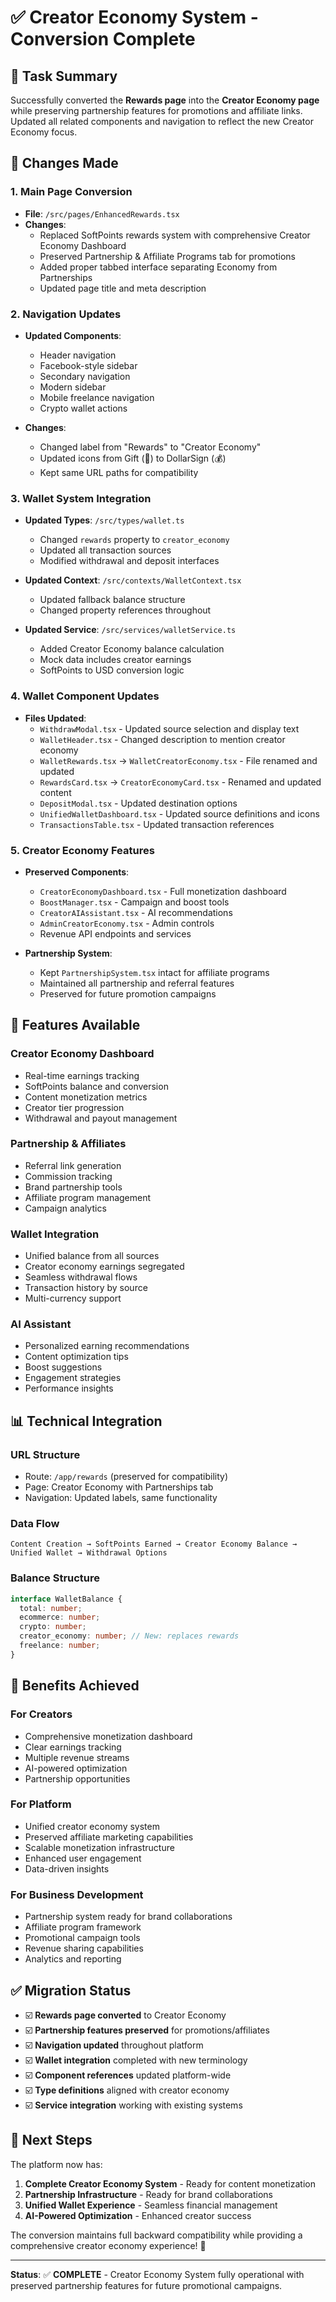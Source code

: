 # ✅ Creator Economy System - Conversion Complete

## 🎯 Task Summary

Successfully converted the **Rewards page** into the **Creator Economy page** while preserving partnership features for promotions and affiliate links. Updated all related components and navigation to reflect the new Creator Economy focus.

## 🔄 Changes Made

### 1. **Main Page Conversion**

- **File**: `/src/pages/EnhancedRewards.tsx`
- **Changes**:
  - Replaced SoftPoints rewards system with comprehensive Creator Economy Dashboard
  - Preserved Partnership & Affiliate Programs tab for promotions
  - Added proper tabbed interface separating Economy from Partnerships
  - Updated page title and meta description

### 2. **Navigation Updates**

- **Updated Components**:
  - Header navigation
  - Facebook-style sidebar
  - Secondary navigation
  - Modern sidebar
  - Mobile freelance navigation
  - Crypto wallet actions

- **Changes**:
  - Changed label from "Rewards" to "Creator Economy"
  - Updated icons from Gift (🎁) to DollarSign (💰)
  - Kept same URL paths for compatibility

### 3. **Wallet System Integration**

- **Updated Types**: `/src/types/wallet.ts`
  - Changed `rewards` property to `creator_economy`
  - Updated all transaction sources
  - Modified withdrawal and deposit interfaces

- **Updated Context**: `/src/contexts/WalletContext.tsx`
  - Updated fallback balance structure
  - Changed property references throughout

- **Updated Service**: `/src/services/walletService.ts`
  - Added Creator Economy balance calculation
  - Mock data includes creator earnings
  - SoftPoints to USD conversion logic

### 4. **Wallet Component Updates**

- **Files Updated**:
  - `WithdrawModal.tsx` - Updated source selection and display text
  - `WalletHeader.tsx` - Changed description to mention creator economy
  - `WalletRewards.tsx` → `WalletCreatorEconomy.tsx` - File renamed and updated
  - `RewardsCard.tsx` → `CreatorEconomyCard.tsx` - Renamed and updated content
  - `DepositModal.tsx` - Updated destination options
  - `UnifiedWalletDashboard.tsx` - Updated source definitions and icons
  - `TransactionsTable.tsx` - Updated transaction references

### 5. **Creator Economy Features**

- **Preserved Components**:
  - `CreatorEconomyDashboard.tsx` - Full monetization dashboard
  - `BoostManager.tsx` - Campaign and boost tools
  - `CreatorAIAssistant.tsx` - AI recommendations
  - `AdminCreatorEconomy.tsx` - Admin controls
  - Revenue API endpoints and services

- **Partnership System**:
  - Kept `PartnershipSystem.tsx` intact for affiliate programs
  - Maintained all partnership and referral features
  - Preserved for future promotion campaigns

## 🚀 Features Available

### **Creator Economy Dashboard**

- Real-time earnings tracking
- SoftPoints balance and conversion
- Content monetization metrics
- Creator tier progression
- Withdrawal and payout management

### **Partnership & Affiliates**

- Referral link generation
- Commission tracking
- Brand partnership tools
- Affiliate program management
- Campaign analytics

### **Wallet Integration**

- Unified balance from all sources
- Creator economy earnings segregated
- Seamless withdrawal flows
- Transaction history by source
- Multi-currency support

### **AI Assistant**

- Personalized earning recommendations
- Content optimization tips
- Boost suggestions
- Engagement strategies
- Performance insights

## 📊 Technical Integration

### **URL Structure**

- Route: `/app/rewards` (preserved for compatibility)
- Page: Creator Economy with Partnerships tab
- Navigation: Updated labels, same functionality

### **Data Flow**

```
Content Creation → SoftPoints Earned → Creator Economy Balance → Unified Wallet → Withdrawal Options
```

### **Balance Structure**

```typescript
interface WalletBalance {
  total: number;
  ecommerce: number;
  crypto: number;
  creator_economy: number; // New: replaces rewards
  freelance: number;
}
```

## 🎯 Benefits Achieved

### **For Creators**

- Comprehensive monetization dashboard
- Clear earnings tracking
- Multiple revenue streams
- AI-powered optimization
- Partnership opportunities

### **For Platform**

- Unified creator economy system
- Preserved affiliate marketing capabilities
- Scalable monetization infrastructure
- Enhanced user engagement
- Data-driven insights

### **For Business Development**

- Partnership system ready for brand collaborations
- Affiliate program framework
- Promotional campaign tools
- Revenue sharing capabilities
- Analytics and reporting

## ✅ Migration Status

- ☑️ **Rewards page converted** to Creator Economy
- ☑️ **Partnership features preserved** for promotions/affiliates
- ☑️ **Navigation updated** throughout platform
- ☑️ **Wallet integration** completed with new terminology
- ☑️ **Component references** updated platform-wide
- ☑️ **Type definitions** aligned with creator economy
- ☑️ **Service integration** working with existing systems

## 🔮 Next Steps

The platform now has:

1. **Complete Creator Economy System** - Ready for content monetization
2. **Partnership Infrastructure** - Ready for brand collaborations
3. **Unified Wallet Experience** - Seamless financial management
4. **AI-Powered Optimization** - Enhanced creator success

The conversion maintains full backward compatibility while providing a comprehensive creator economy experience! 🎉

---

**Status**: ✅ **COMPLETE** - Creator Economy System fully operational with preserved partnership features for future promotional campaigns.

